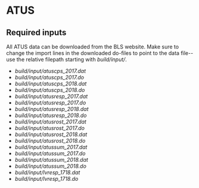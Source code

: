 # ATUS

## Required inputs

All ATUS data can be downloaded from the BLS website. Make sure to change the import lines in the downloaded do-files to point to the data file--use the relative filepath starting with *build/input/*.

* *build/input/atuscps_2017.dat*
* *build/input/atuscps_2017.do*
* *build/input/atuscps_2018.dat*
* *build/input/atuscps_2018.do*
* *build/input/atusresp_2017.dat*
* *build/input/atusresp_2017.do*
* *build/input/atusresp_2018.dat*
* *build/input/atusresp_2018.do*
* *build/input/atusrost_2017.dat*
* *build/input/atusrost_2017.do*
* *build/input/atusrost_2018.dat*
* *build/input/atusrost_2018.do*
* *build/input/atussum_2017.dat*
* *build/input/atussum_2017.do*
* *build/input/atussum_2018.dat*
* *build/input/atussum_2018.do*
* *build/input/lvresp_1718.dat*
* *build/input/lvresp_1718.do*